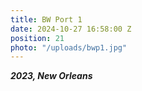 ```yaml
---
title: BW Port 1
date: 2024-10-27 16:58:00 Z
position: 21
photo: "/uploads/bwp1.jpg"
---
```


***2023, New Orleans***